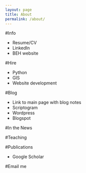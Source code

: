 ```yaml
---
layout: page
title: About
permalink: /about/
---
```


<!--This is the base Jekyll theme. You can find out more info about customizing your Jekyll theme, as well as basic Jekyll usage documentation at [jekyllrb.com](http://jekyllrb.com/)

You can find the source code for the Jekyll new theme at: [github.com/jglovier/jekyll-new](https://github.com/jglovier/jekyll-new)

You can find the source code for Jekyll at [github.com/jekyll/jekyll](https://github.com/jekyll/jekyll)
-->

#Info
* Resume/CV
* LinkedIn
* BEH website

#Hire
* Python
* GIS
* Website development

#Blog
* Link to main page with blog notes
* Scriptogram
* Wordpress
* Blogspot

#In the News


#Teaching

#Publications
* Google Scholar


#Email me